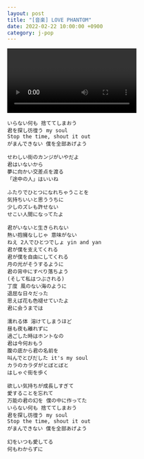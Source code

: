 ```yaml
---
layout: post
title: "[音楽] LOVE PHANTOM"
date: 2022-02-22 10:00:00 +0900
category: j-pop
---
```


<div class="video-container">
    <video id="player" class="video-js vjs-default-skin vjs-big-play-centered" data-json="/public/json/j-pop/LOVE PHANTOM.json"></video>
</div>

```
いらない何も 捨ててしまおう
君を探し彷徨う my soul
Stop the time, shout it out
がまんできない 僕を全部あげよう

せわしい街のカンジがいやだよ
君はいないから
夢に向かい交差点を渡る
「途中の人」はいいね

ふたりでひとつになれちゃうことを
気持ちいいと思ううちに
少しのズレも許せない
せこい人間になってたよ

君がいないと生きられない
熱い抱擁なしじゃ 意味がない
ねえ 2人でひとつでしょ yin and yan
君が僕を支えてくれる
君が僕を自由にしてくれる
月の光がそうするように
君の背中にすべり落ちよう
(そして私はつぶされる)
丁度 風のない海のように
退屈な日々だった
思えば花も色褪せていたよ
君に会うまでは

濡れる体 溶けてしまうほど
昼も夜も離れずに
過ごした時はホントなの
君は今何おもう
腹の底から君の名前を
叫んでとびだした it's my soul
カラのカラダがとぼとぼと
はしゃぐ街を歩く

欲しい気持ちが成長しすぎて
愛することを忘れて
万能の君の幻を 僕の中に作ってた
いらない何も 捨ててしまおう
君を探し彷徨う my soul
Stop the time, shout it out
がまんできない 僕を全部あげよう

幻をいつも愛してる
何もわからずに
```